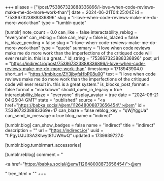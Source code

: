 +++
aliases = ["/post/753867323888336896/i-love-when-code-reviews-make-me-do-more-work-than"]
date = 2024-06-21T04:25:04Z
id = "753867323888336896"
slug = "i-love-when-code-reviews-make-me-do-more-work-than"
type = "tumblr-quote"

[tumblr]
note_count = 0.0
can_like = false
interactability_reblog = "everyone"
can_reblog = false
can_reply = false
is_blazed = false
is_blaze_pending = false
slug = "i-love-when-code-reviews-make-me-do-more-work-than"
type = "quote"
summary = "i love when code reviews make me do more work than the imperfections of the critiqued code will ever result in. this is a great..."
id_string = "753867323888336896"
post_url = "https://indirect.io/post/753867323888336896/i-love-when-code-reviews-make-me-do-more-work-than"
timestamp = 1718943904.0
short_url = "https://tmblr.co/ZY3jbyfsHbP08u00"
text = "i love when code reviews make me do more work than the imperfections of the critiqued code will ever result in. this is a great system."
is_blocks_post_format = false
format = "markdown"
should_open_in_legacy = true
interactability_blaze = "everyone"
display_avatar = true
date = "2024-06-21 04:25:04 GMT"
state = "published"
source = "<a href=\"https://babka.social/@em/112648008873656454\">@em</a>"
id = 7.538673238883369e+17
can_blaze = false
reblog_key = "qWjYggUa"
can_send_in_message = true
blog_name = "indirect"

[tumblr.blog]
can_show_badges = false
name = "indirect"
title = "indirect"
description = ""
url = "https://indirect.io/"
uuid = "t:PgyUJU3SA2Klwyt81UWAwQ"
updated = 1739939727.0

[tumblr.blog.tumblrmart_accessories]

[tumblr.reblog]
comment = "<p><a href=\"https://babka.social/@em/112648008873656454\">@em</a></p>"
tree_html = ""
+++
